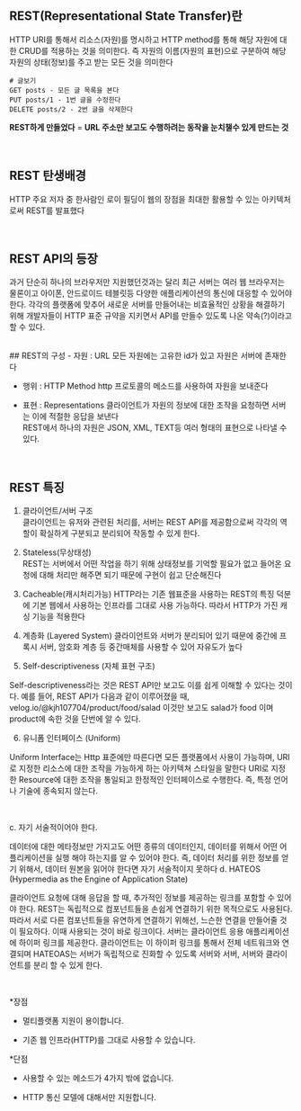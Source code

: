 ## REST(Representational State Transfer)란
HTTP URI를 통해서 리소스(자원)를 명시하고 HTTP method를 통해 해당 자원에 대한 CRUD를 적용하는 것을 의미한다. 즉 자원의 이름(자원의 표현)으로 구분하여 해당 자원의 상태(정보)를 주고 받는 모든 것을 의미한다
```
# 글보기
GET posts - 모든 글 목록을 본다
PUT posts/1 - 1번 글을 수정한다
DELETE posts/2 - 2번 글을 삭제한다
```

__REST하게 만들었다__ = __URL 주소만 보고도 수행하려는 동작을 눈치챌수 있게 만드는 것__    

<br>

## REST 탄생배경
HTTP 주요 저자 중 한사람인 로이 필딩이 웹의 장점을 최대한 활용할 수 있는 아키텍처로써 REST를 발표했다

<br>

## REST API의 등장
과거 단순히 하나의 브라우저만 지원했던것과는 달리 최근 서버는 여러 웹 브라우저는 물론이고 아이폰, 안드로이드 테블릿등 다양한 애플리케이션의 통신에 대응할 수 있어야 한다. 각각의 플랫폼에 맞추어 새로운 서버를 만들어내는 비효율적인 상황을 해결하기 위해 개발자들이 HTTP 표준 규약을 지키면서 API를 만들수 있도록 나온 약속(?)이라고 할 수 있다. 


<br>
## REST의 구성
- 자원 : URL
모든 자원에는 고유한 id가 있고 자원은 서버에 존재한다   

- 행위 : HTTP Method
http 프로토콜의 메소드를 사용하여 자원을 보내준다

- 표현 : Representations
클라이언트가 자원의 정보에 대한 조작을 요청하면 서버는 이에 적절한 응답을 보낸다    
REST에서 하나의 자원은 JSON, XML, TEXT등 여러 형태의 표현으로 나타낼 수 있다.   

<br>

## REST 특징
1. 클라이언트/서버 구조    
클라이언트는 유저와 관련된 처리를, 서버는 REST API를 제공함으로써 각각의 역할이 확실하게 구분되고 분리되어 작동할 수 있게 한다. 

2. Stateless(무상태성)    
REST는 서버에서 어떤 작업을 하기 위해 상태정보를 기억할 필요가 없고 들어온 요청에 대해 처리만 해주면 되기 때문에 구현이 쉽고 단순해진다

3. Cacheable(캐시처리가능)
HTTP라는 기존 웹표준을 사용하는 REST의 특징 덕분에 기본 웹에서 사용하는 인프라를 그대로 사용 가능하다.  따라서 HTTP가 가진 캐싱 기능을 적용한다 

4.  계층화 (Layered System)
클라이언트와 서버가 분리되어 있기 때문에 중간에 프록시 서버, 암호화 계층 등 중간매체를 사용할 수 있어 자유도가 높다

5. Self-descriptiveness (자체 표현 구조)

Self-descriptiveness라는 것은 REST API만 보고도 이를 쉽게 이해할 수 있다는 것이다. 예를 들어, REST API가 다음과 같이 이루어졌을 때, velog.io/@kjh107704/product/food/salad 이것만 보고도 salad가 food 이며 product에 속한 것을 단번에 알 수 있다.

6. 유니폼 인터페이스 (Uniform)

Uniform Interface는 Http 표준에만 따른다면 모든 플랫폼에서 사용이 가능하며, URI로 지정한 리소스에 대한 조작을 가능하게 하는 아키텍쳐 스타일을 말한다
URI로 지정한 Resource에 대한 조작을 통일되고 한정적인 인터페이스로 수행한다.
즉, 특정 언어나 기술에 종속되지 않는다.

<br>

c. 자기 서술적이어야 한다.

데이터에 대한 메타정보만 가지고도 어떤 종류의 데이터인지, 데이터를 위해서 어떤 어플리케이션을 실행 해야 하는지를 알 수 있어야 한다.
즉, 데이터 처리를 위한 정보를 얻기 위해서, 데이터 원본을 읽어야 한다면 자기 서술적이지 못하다
d. HATEOS (Hypermedia as the Engine of Application State)

클라이언트 요청에 대해 응답을 할 때, 추가적인 정보를 제공하는 링크를 포함할 수 있어야 한다.
REST는 독립적으로 컴포넌트들을 손쉽게 연결하기 위한 목적으로도 사용된다. 따라서 서로 다른 컴포넌트들을 유연하게 연결하기 위해선, 느슨한 연결을 만들어줄 것이 필요하다.
이때 사용되는 것이 바로 링크이다. 서버는 클라이언트 응용 애플리케이션에 하이퍼 링크를 제공한다.
클라이언트는 이 하이퍼 링크를 통해서 전체 네트워크와 연결되며 HATEOAS는 서버가 독립적으로 진화할 수 있도록 서버와 서버, 서버와 클라이언트를 분리 할 수 있게 한다.

<br>

*장점

 - 멀티플랫폼 지원이 용이합니다.

 - 기존 웹 인프라(HTTP)를 그대로 사용할 수 있습니다.

 

*단점

  - 사용할 수 있는 메소드가 4가지 밖에 없습니다.

  - HTTP 통신 모델에 대해서만 지원합니다.